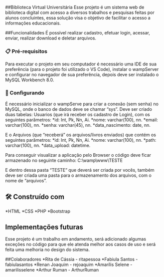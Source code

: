 ##Biblioteca Virtual Universitária
Esse projeto é um sistema web de biblioteca digital com acesso a
diversos trabalhos e pesquisas feitas por alunos concluintes, essa solução visa o objetivo
de facilitar o acesso a informações educacionais.

##Funcionalidades
É possível realizar cadastro, efetuar login, acessar, enviar, realizar download e deletar arquivos. 

### 📋 Pré-requisitos
Para executar o projeto em seu computador é necessário uma IDE de sua preferência (para o projeto foi utilizado o VS Code), instalar o wampServer e configurar no navegador de sua preferência, depois deve ser instalado o MySQL Workbench 8.0.

### 🔧 Configurando
É necessário inicializar o wampServe para criar a conexão (sem senha) no MySQL, onde o banco de dados deve se chamar “sys”.
Deve ser criado duas tabelas: Usuarios (que irá receber os cadastro de Login), com os seguintes parâmetros:
*id: Int, Pk, Nn, Ai.
*nome: varchar(100), nn.
*email: varchar(100), nn.
*senha: varchar(45), nn.
*data_nascimento: date, nn.

 E o Arquivos (que “receberá” os arquivos/livros enviados) que contém os seguintes parâmetros:
*id: Int, Pk, Nn, Ai.
*nome: varchar(100), nn.
*path: varchar(100), nn.
*data_upload: datetime.

Para conseguir visualizar a aplicação pelo Browser o código deve ficar armazenado no seguinte caminho:
C:\wamp\www\TESTE

E dentro dessa pasta “TESTE” que deverá ser criada por vocês, também deve ser criada uma pasta para o armazenamento dos arquivos, com o nome de “arquivos”.


## 🛠️ Construído com
*HTML
*CSS
*PHP
*Bootstrap


## Implementações futuras
Esse projeto é um trabalho em andamento, será adicionado algumas exceções no código para que ele atenda melhor aos casos de uso e será feita uma melhoria no design do sistema.

##Colaboradores
*Rita de Cássia - ritapessoa
*Fabiula Santos - fabiulasantos
*Renan Joaquim - rejoaquim
*Amarílis Selene - amarilisselene
*Arthur Ruman - ArthurRuman



